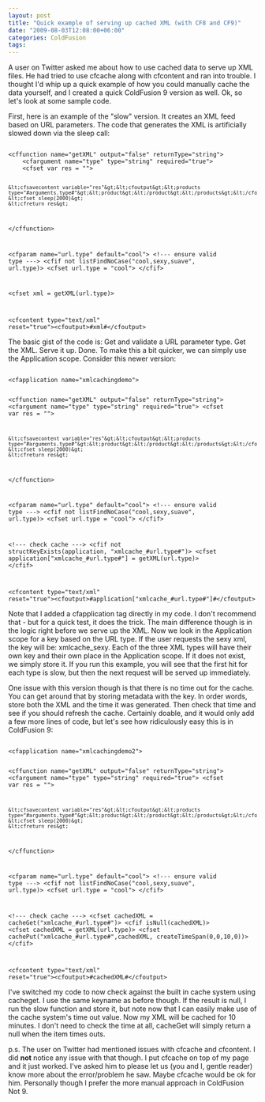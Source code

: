 ```yaml
---
layout: post
title: "Quick example of serving up cached XML (with CF8 and CF9)"
date: "2009-08-03T12:08:00+06:00"
categories: ColdFusion 
tags: 
---
```


A user on Twitter asked me about how to use cached data to serve up XML files. He had tried to use cfcache along with cfcontent and ran into trouble. I thought I'd whip up a quick example of how you could manually cache the data yourself, and I created a quick ColdFusion 9 version as well. Ok, so let's look at some sample code.
<!--more-->
First, here is an example of the "slow" version. It creates an XML feed based on URL parameters. The code that generates the XML is artificially slowed down via the sleep call:

<code>
&lt;cffunction name="getXML" output="false" returnType="string"&gt;
	&lt;cfargument name="type" type="string" required="true"&gt;
	&lt;cfset var res = ""&gt;
	
	&lt;cfsavecontent variable="res"&gt;&lt;cfoutput&gt;&lt;products type="#arguments.type#"&gt;&lt;product&gt;&lt;/product&gt;&lt;/products&gt;&lt;/cfoutput&gt;&lt;/cfsavecontent&gt;
	&lt;cfset sleep(2000)&gt;
	&lt;cfreturn res&gt;
&lt;/cffunction&gt;

&lt;cfparam name="url.type" default="cool"&gt;
&lt;!--- ensure valid type ---&gt;
&lt;cfif not listFindNoCase("cool,sexy,suave", url.type)&gt;
	&lt;cfset url.type =  "cool"&gt;
&lt;/cfif&gt;

&lt;cfset xml = getXML(url.type)&gt;

&lt;cfcontent type="text/xml" reset="true"&gt;&lt;cfoutput&gt;#xml#&lt;/cfoutput&gt;
</code>

The basic gist of the code is: Get and validate a URL parameter type. Get the XML. Serve it up. Done. To make this a bit quicker, we can simply use the Application scope. Consider this newer version:

<code>
&lt;cfapplication name="xmlcachingdemo"&gt;

&lt;cffunction name="getXML" output="false" returnType="string"&gt;
	&lt;cfargument name="type" type="string" required="true"&gt;
	&lt;cfset var res = ""&gt;
	
	&lt;cfsavecontent variable="res"&gt;&lt;cfoutput&gt;&lt;products type="#arguments.type#"&gt;&lt;product&gt;&lt;/product&gt;&lt;/products&gt;&lt;/cfoutput&gt;&lt;/cfsavecontent&gt;
	&lt;cfset sleep(2000)&gt;
	&lt;cfreturn res&gt;
&lt;/cffunction&gt;

&lt;cfparam name="url.type" default="cool"&gt;
&lt;!--- ensure valid type ---&gt;
&lt;cfif not listFindNoCase("cool,sexy,suave", url.type)&gt;
	&lt;cfset url.type =  "cool"&gt;
&lt;/cfif&gt;

&lt;!--- check cache ---&gt;
&lt;cfif not structKeyExists(application, "xmlcache_#url.type#")&gt;
	&lt;cfset application["xmlcache_#url.type#"] = getXML(url.type)&gt;
&lt;/cfif&gt;

&lt;cfcontent type="text/xml" reset="true"&gt;&lt;cfoutput&gt;#application["xmlcache_#url.type#"]#&lt;/cfoutput&gt;
</code>

Note that I added a cfapplication tag directly in my code. I don't recommend that - but for a quick test, it does the trick. The main difference though is in the logic right before we serve up the XML. Now we look in the Application scope for a key based on the URL type. If the user requests the sexy xml, the key will be: xmlcache_sexy. Each of the three XML types will have their own key and their own place in the Application scope. If it does not exist, we simply store it. If you run this example, you will see that the first hit for each type is slow, but then the next request will be served up immediately. 

One issue with this version though is that there is no time out for the cache. You can get around that by storing metadata with the key. In order words, store both the XML and the time it was generated. Then check that time and see if you should refresh the cache. Certainly doable, and it would only add a few more lines of code, but let's see how ridiculously easy this is in ColdFusion 9:

<code>
&lt;cfapplication name="xmlcachingdemo2"&gt;

&lt;cffunction name="getXML" output="false" returnType="string"&gt;
	&lt;cfargument name="type" type="string" required="true"&gt;
	&lt;cfset var res = ""&gt;
	
	&lt;cfsavecontent variable="res"&gt;&lt;cfoutput&gt;&lt;products type="#arguments.type#"&gt;&lt;product&gt;&lt;/product&gt;&lt;/products&gt;&lt;/cfoutput&gt;&lt;/cfsavecontent&gt;
	&lt;cfset sleep(2000)&gt;
	&lt;cfreturn res&gt;
&lt;/cffunction&gt;

&lt;cfparam name="url.type" default="cool"&gt;
&lt;!--- ensure valid type ---&gt;
&lt;cfif not listFindNoCase("cool,sexy,suave", url.type)&gt;
	&lt;cfset url.type =  "cool"&gt;
&lt;/cfif&gt;

&lt;!--- check cache ---&gt;
&lt;cfset cachedXML = cacheGet("xmlcache_#url.type#")&gt;
&lt;cfif isNull(cachedXML)&gt;
	&lt;cfset cachedXML = getXML(url.type)&gt;
	&lt;cfset cachePut("xmlcache_#url.type#",cachedXML, createTimeSpan(0,0,10,0))&gt;
&lt;/cfif&gt;

&lt;cfcontent type="text/xml" reset="true"&gt;&lt;cfoutput&gt;#cachedXML#&lt;/cfoutput&gt;
</code>

I've switched my code to now check against the built in cache system using cacheget. I use the same keyname as before though. If the result is null, I run the slow function and store it, but note now that I can easily make use of the cache system's time out value. Now my XML will be cached for 10 minutes. I don't need to check the time at all, cacheGet will simply return a null when the item times outs.

p.s. The user on Twitter had mentioned issues with cfcache and cfcontent. I did <b>not</b> notice any issue with that though. I put cfcache on top of my page and it just worked. I've asked him to please let us (you and I, gentle reader) know more about the error/problem he saw. Maybe cfcache would be ok for him. Personally though I prefer the more manual approach in ColdFusion Not 9.
